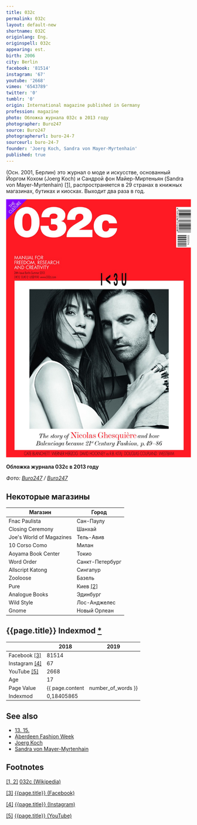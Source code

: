 ```yaml
---
title: 032c
permalink: 032c
layout: default-new
shortname: 032C
originlang: Eng.
originspell: 032c
appearing: est.
birth: 2006
city: Berlin
facebook: '81514'
instagram: '67'
youtube: '2668'
vimeo: '6543789'
twitter: '0'
tumblr: '0'
origin: International magazine published in Germany
profession: magazine
photo: Обложка журнала 032с в 2013 году
photographer: Buro247
source: Buro247
photographerurl: buro-24-7
sourceurl: buro-24-7
founder: 'Joerg Koch, Sandra von Mayer-Myrtenhain'
published: true
---
```


(Осн. 2001, Берлин) это журнал о моде и искусстве, основанный Йоргом Кохом (Joerg Koch) и Сандрой фон Майер-Миртеньян (Sandra von Mayer-Myrtenhain) <span id="a1">[\[1\]](#f1)</span>, распространяется в 29 странах в книжных магазинах, бутиках и киосках. Выходит два раза в год.

![](/images/сharlotte-gainsbourg-nicolas-ghesquiere.jpg)

**Обложка журнала 032с в 2013 году**

*Фото: [Buro247](buro-24-7) / [Buro247](buro-24-7)*

## Некоторые магазины

|Магазин|Город|
|----|-----|
|Fnac Paulista|Сан-Паулу|
|Closing Ceremony|Шанхай|
|Joe's World of Magazines|Тель-Авив|
|10 Corso Como|Милан|
|Aoyama Book Center|Токио|
|Word Order|Санкт-Петербург|
|Allscript Katong|Сингапур|
|Zooloose|Базель|
|Pure|Киев <span id="a2">[\[2\]](#f2)</span>|
|Analogue Books|Эдинбург|
|Wild Style|Лос-Анджелес|
|Gnome|Новый Орлеан|

## {{page.title}} Indexmod [*](indexmod)

||2018|2019|
|-|-|-|
|Facebook <span id="a3">[\[3\]](#f3)</span>|81514||
|Instagram <span id="a4">[\[4\]](#f4)</span>|67||
|YouTube <span id="a5">[\[5\]](#f5)</span>|2668||
|Age|17||
|Page Value|{{ page.content | number_of_words }}||
|Indexmod|0,18405865||

## See also

+ [13. 15.](13-15)
+ [Aberdeen Fashion Week](aberdeen-fashion-week)
+ [Joerg Koch](joerg-koch)
+ [Sandra von Mayer-Myrtenhain](sandra-von-mayer-yrmtenhain)

## Footnotes

[[1, 2]](#a1) <span id="f1"></span> [032c (Wikipedia)](https://en.wikipedia.org/wiki/032c)

[[3]](#a3) <span id="f3"></span> [{{page.title}} (Facebook)](https://www.facebook.com/pg/032cWorkshop/community/?ref=page_internal)

[[4]](#a4) <span id="f4"></span> [{{page.title}} (Instagram)](https://www.instagram.com/032c_mag/)

[[5]](#a5) <span id="f5"></span> [{{page.title}} (YouTube)](https://www.youtube.com/user/032cworkshop/about?disable_polymer=1)
